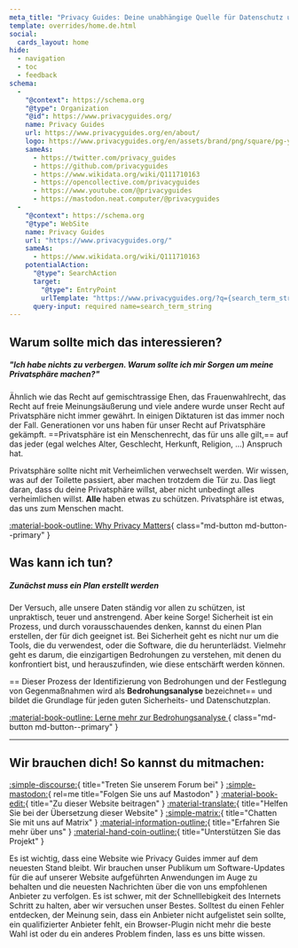 ```yaml
---
meta_title: "Privacy Guides: Deine unabhängige Quelle für Datenschutz und Sicherheit"
template: overrides/home.de.html
social:
  cards_layout: home
hide:
  - navigation
  - toc
  - feedback
schema:
  - 
    "@context": https://schema.org
    "@type": Organization
    "@id": https://www.privacyguides.org/
    name: Privacy Guides
    url: https://www.privacyguides.org/en/about/
    logo: https://www.privacyguides.org/en/assets/brand/png/square/pg-yellow.png
    sameAs:
      - https://twitter.com/privacy_guides
      - https://github.com/privacyguides
      - https://www.wikidata.org/wiki/Q111710163
      - https://opencollective.com/privacyguides
      - https://www.youtube.com/@privacyguides
      - https://mastodon.neat.computer/@privacyguides
  - 
    "@context": https://schema.org
    "@type": WebSite
    name: Privacy Guides
    url: "https://www.privacyguides.org/"
    sameAs:
      - https://www.wikidata.org/wiki/Q111710163
    potentialAction:
      "@type": SearchAction
      target:
        "@type": EntryPoint
        urlTemplate: "https://www.privacyguides.org/?q={search_term_string}"
      query-input: required name=search_term_string
---
```


<!-- markdownlint-disable-next-line -->
## Warum sollte mich das interessieren?

##### "Ich habe nichts zu verbergen. Warum sollte ich mir Sorgen um meine Privatsphäre machen?"

Ähnlich wie das Recht auf gemischtrassige Ehen, das Frauenwahlrecht, das Recht auf freie Meinungsäußerung und viele andere wurde unser Recht auf Privatsphäre nicht immer gewährt. In einigen Diktaturen ist das immer noch der Fall. Generationen vor uns haben für unser Recht auf Privatsphäre gekämpft. ==Privatsphäre ist ein Menschenrecht, das für uns alle gilt,== auf das jeder (egal welches Alter, Geschlecht, Herkunft, Religion, ...) Anspruch hat.

Privatsphäre sollte nicht mit Verheimlichen verwechselt werden. Wir wissen, was auf der Toilette passiert, aber machen trotzdem die Tür zu. Das liegt daran, dass du deine Privatsphäre willst, aber nicht unbedingt alles verheimlichen willst. **Alle** haben etwas zu schützen. Privatsphäre ist etwas, das uns zum Menschen macht.

[:material-book-outline: Why Privacy Matters](basics/why-privacy-matters.md){ class="md-button md-button--primary" }

## Was kann ich tun?

##### Zunächst muss ein Plan erstellt werden

Der Versuch, alle unsere Daten ständig vor allen zu schützen, ist unpraktisch, teuer und anstrengend. Aber keine Sorge! Sicherheit ist ein Prozess, und durch vorausschauendes denken, kannst du einen Plan erstellen, der für dich geeignet ist. Bei Sicherheit geht es nicht nur um die Tools, die du verwendest, oder die Software, die du herunterlädst. Vielmehr geht es darum, die einzigartigen Bedrohungen zu verstehen, mit denen du konfrontiert bist, und herauszufinden, wie diese entschärft werden können.

== Dieser Prozess der Identifizierung von Bedrohungen und der Festlegung von Gegenmaßnahmen wird als **Bedrohungsanalyse** bezeichnet== und bildet die Grundlage für jeden guten Sicherheits- und Datenschutzplan.

[:material-book-outline: Lerne mehr zur Bedrohungsanalyse ](basics/threat-modeling.md){ class="md-button md-button--primary" }

---

## Wir brauchen dich! So kannst du mitmachen:

[:simple-discourse:](https://discuss.privacyguides.net){ title="Treten Sie unserem Forum bei" }
[:simple-mastodon:](https://mastodon.neat.computer/@privacyguides){ rel=me title="Folgen Sie uns auf Mastodon" }
[:material-book-edit:](https://github.com/privacyguides/privacyguides.org){ title="Zu dieser Website beitragen" }
[:material-translate:](https://matrix.to/#/#pg-i18n:aragon.sh){ title="Helfen Sie bei der Übersetzung dieser Website" }
[:simple-matrix:](https://matrix.to/#/#privacyguides:matrix.org){ title="Chatten Sie mit uns auf Matrix" }
[:material-information-outline:](about/index.md){ title="Erfahren Sie mehr über uns" }
[:material-hand-coin-outline:](about/donate.md){ title="Unterstützen Sie das Projekt" }

Es ist wichtig, dass eine Website wie Privacy Guides immer auf dem neuesten Stand bleibt. Wir brauchen unser Publikum um Software-Updates für die auf unserer Website aufgeführten Anwendungen im Auge zu behalten und die neuesten Nachrichten über die von uns empfohlenen Anbieter zu verfolgen. Es ist schwer, mit der Schnelllebigkeit des Internets Schritt zu halten, aber wir versuchen unser Bestes. Solltest du einen Fehler entdecken, der Meinung sein, dass ein Anbieter nicht aufgelistet sein sollte, ein qualifizierter Anbieter fehlt, ein Browser-Plugin nicht mehr die beste Wahl ist oder du ein anderes Problem finden, lass es uns bitte wissen.
